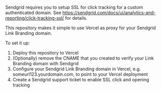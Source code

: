 Sendgrid requires you to setup SSL for click tracking for a custom authenticated domain.
See https://sendgrid.com/docs/ui/analytics-and-reporting/click-tracking-ssl/ for details.

This repository makes it simple to use Vercel as proxy for your Sendgrid Link Branding domain.

To set it up:
1. Deploy this repository to Vercel
2. (Optionally) remove the CNAME that you created to verify your Link Branding domain with Sendgrid
3. Configure your Sendgrid Link Branding domain in Vercel, e.g. someurl123.yourdomain.com, to point to your Vercel deployment
4. Create a Sendgrid support ticket to enable SSL click and opening tracking

